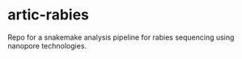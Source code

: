 # artic-rabies
Repo for a snakemake analysis pipeline for rabies sequencing using nanopore technologies. 
